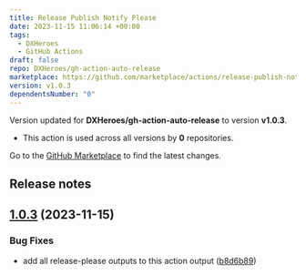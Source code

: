 ```yaml
---
title: Release Publish Notify Please
date: 2023-11-15 11:06:14 +00:00
tags:
  - DXHeroes
  - GitHub Actions
draft: false
repo: DXHeroes/gh-action-auto-release
marketplace: https://github.com/marketplace/actions/release-publish-notify-please
version: v1.0.3
dependentsNumber: "0"
---
```



Version updated for **DXHeroes/gh-action-auto-release** to version **v1.0.3**.
- This action is used across all versions by **0** repositories.

Go to the [GitHub Marketplace](https://github.com/marketplace/actions/release-publish-notify-please) to find the latest changes.

## Release notes

## [1.0.3](https://github.com/DXHeroes/gh-action-auto-release/compare/v1.0.2...v1.0.3) (2023-11-15)


### Bug Fixes

* add all release-please outputs to this action output ([b8d6b89](https://github.com/DXHeroes/gh-action-auto-release/commit/b8d6b89d631eb30a50f4a44203f8c6205da07941))
